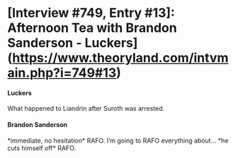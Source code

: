 # [Interview #749, Entry #13]: Afternoon Tea with Brandon Sanderson - Luckers](https://www.theoryland.com/intvmain.php?i=749#13)

#### Luckers

What happened to Liandrin after Suroth was arrested.

#### Brandon Sanderson

\*immediate, no hesitation\* RAFO. I’m going to RAFO everything about... \*he cuts himself off\* RAFO.

